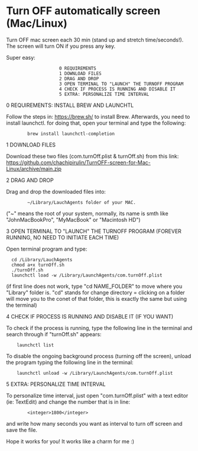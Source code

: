# Turn OFF automatically screen (Mac/Linux)
Turn OFF mac screen each 30 min (stand up and stretch time/seconds!). The screen will turn ON if you press any key.



Super easy:

                        0 REQUIREMENTS 
                        1 DOWNLOAD FILES
                        2 DRAG AND DROP
                        3 OPEN TERMINAL TO "LAUNCH" THE TURNOFF PROGRAM 
                        4 CHECK IF PROCESS IS RUNNING AND DISABLE IT 
                        5 EXTRA: PERSONALIZE TIME INTERVAL

0 REQUIREMENTS: INSTALL BREW AND LAUNCHTL

Follow the steps in: https://brew.sh/ to install Brew.
Afterwards, you need to install launchctl. for doing that, open your terminal and type the following:

            brew install launchctl-completion


1 DOWNLOAD FILES

 Download these two files (com.turnOff.plist & turnOff.sh) from this link:
              https://github.com/chachipirulin/TurnOFF-screen-for-Mac-Linux/archive/main.zip
            

2 DRAG AND DROP

Drag and drop the downloaded files into: 

            ~/Library/LauchAgents folder of your MAC.
            
("~" means the root of your system, normally, its name is smth like "JohnMacBookPro", "MyMacBook" or "Macintosh HD")
            

3 OPEN TERMINAL TO "LAUNCH" THE TURNOFF PROGRAM (FOREVER RUNNING, NO NEED TO INITIATE EACH TIME)

Open terminal program and type:

      cd /Library/LauchAgents
      chmod a+x turnOff.sh
      ./turnOff.sh    
      launchctl load -w /Library/LaunchAgents/com.turnOff.plist
      
(if first line does not work, type "cd NAME_FOLDER" to move where you "Library" folder is. "cd" stands for change directory = clicking on a folder will move you to the conet of that folder, this is exactly the same but using the terminal)
      

4 CHECK IF PROCESS IS RUNNING AND DISABLE IT (IF YOU WANT)

To check if the process is running, type the following line in the terminal and search through if "turnOff.sh" appears:

        launchctl list


To disable the ongoing background process (turning off the screen), unload the program typing the following line in the terminal:

        launchctl unload -w /Library/LaunchAgents/com.turnOff.plist
        
5 EXTRA: PERSONALIZE TIME INTERVAL  

To personalize time interval, just open "com.turnOff.plist" with a text editor (ie: TextEdit) and change the number that is in line:
      
            <integer>1800</integer>

and write how many seconds you want as interval to turn off screen and save the file.

Hope it works for you! It works like a charm for me :)
